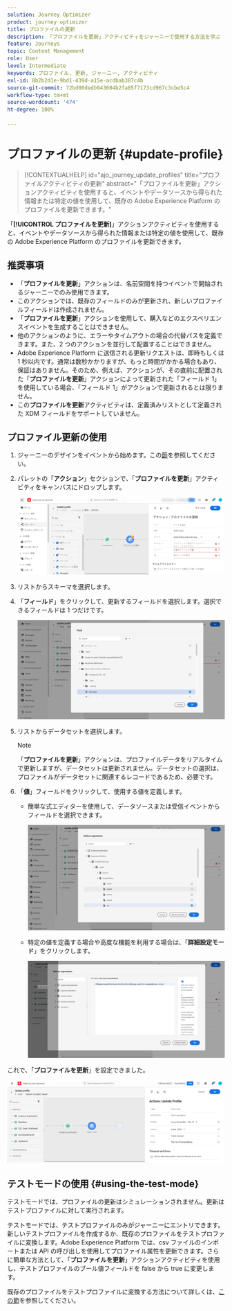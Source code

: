 ```yaml
---
solution: Journey Optimizer
product: journey optimizer
title: プロファイルの更新
description: 「プロファイルを更新」アクティビティをジャーニーで使用する方法を学ぶ
feature: Journeys
topic: Content Management
role: User
level: Intermediate
keywords: プロファイル, 更新, ジャーニー, アクティビティ
exl-id: 8b2b2d1e-9bd1-439d-a15e-acdbab387c4b
source-git-commit: 72bd00dedb943604b2fa85f7173cd967c3cbe5c4
workflow-type: tm+mt
source-wordcount: '474'
ht-degree: 100%

---
```


# プロファイルの更新 {#update-profile}

>[!CONTEXTUALHELP]
>id="ajo_journey_update_profiles"
>title="プロファイルアクティビティの更新"
>abstract="「プロファイルを更新」アクションアクティビティを使用すると、イベントやデータソースから得られた情報または特定の値を使用して、既存の Adobe Experience Platform のプロファイルを更新できます。"

「**[!UICONTROL プロファイルを更新]**」アクションアクティビティを使用すると、イベントやデータソースから得られた情報または特定の値を使用して、既存の Adobe Experience Platform のプロファイルを更新できます。

## 推奨事項

* 「**プロファイルを更新**」アクションは、名前空間を持つイベントで開始されるジャーニーでのみ使用できます。
* このアクションでは、既存のフィールドのみが更新され、新しいプロファイルフィールドは作成されません。
* 「**プロファイルを更新**」アクションを使用して、購入などのエクスペリエンスイベントを生成することはできません。
* 他のアクションのように、エラーやタイムアウトの場合の代替パスを定義できます。また、2 つのアクションを並行して配置することはできません。
* Adobe Experience Platform に送信される更新リクエストは、即時もしくは 1 秒以内です。通常は数秒かかりますが、もっと時間がかかる場合もあり、保証はありません。そのため、例えば、アクションが、その直前に配置された「**プロファイルを更新**」アクションによって更新された「フィールド 1」を使用している場合、「フィールド 1」がアクションで更新されるとは限りません。
* この&#x200B;**プロファイルを更新**&#x200B;アクティビティは、定義済みリストとして定義された XDM フィールドをサポートしていません。

## プロファイル更新の使用

1. ジャーニーのデザインをイベントから始めます。この[節](../building-journeys/journey.md)を参照してください。

1. パレットの「**アクション**」セクションで、「**プロファイルを更新**」アクティビティをキャンバスにドロップします。

   ![](assets/profileupdate0.png)

1. リストからスキーマを選択します。

1. 「**フィールド**」をクリックして、更新するフィールドを選択します。選択できるフィールドは 1 つだけです。

   ![](assets/profileupdate2.png)

1. リストからデータセットを選択します。

   >[!NOTE]
   >
   >「**プロファイルを更新**」アクションは、プロファイルデータをリアルタイムで更新しますが、データセットは更新されません。データセットの選択は、プロファイルがデータセットに関連するレコードであるため、必要です。

1. 「**値**」フィールドをクリックして、使用する値を定義します。

   * 簡単な式エディターを使用して、データソースまたは受信イベントからフィールドを選択できます。

     ![](assets/profileupdate4.png)

   * 特定の値を定義する場合や高度な機能を利用する場合は、「**詳細設定モード**」をクリックします。

     ![](assets/profileupdate3.png)

これで、「**プロファイルを更新**」を設定できました。

![](assets/profileupdate1.png)


## テストモードの使用 {#using-the-test-mode}

テストモードでは、プロファイルの更新はシミュレーションされません。更新はテストプロファイルに対して実行されます。

テストモードでは、テストプロファイルのみがジャーニーにエントリできます。新しいテストプロファイルを作成するか、既存のプロファイルをテストプロファイルに変換します。Adobe Experience Platform では、csv ファイルのインポートまたは API の呼び出しを使用してプロファイル属性を更新できます。さらに簡単な方法として、「**プロファイルを更新**」アクションアクティビティを使用し、テストプロファイルのブール値フィールドを false から true に変更します。

既存のプロファイルをテストプロファイルに変換する方法について詳しくは、[この節](../audience/creating-test-profiles.md#create-test-profiles-csv)を参照してください。
